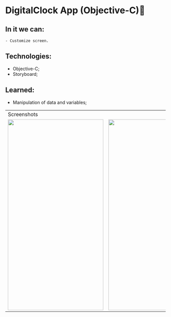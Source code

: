 # DigitalClock App (Objective-C)📱
  
  ## In it we can:
    - Customize screen.
  
  ## Technologies:
   - Objective-C;
   - Storyboard;
   
  ## Learned:
  - Manipulation of data and variables;

  <table>
    <tr>
       <td colspan="3">Screenshots</td>
    </tr>
    <tr>
      <td><img src="https://user-images.githubusercontent.com/38798492/200720164-0608d17a-41cc-4d10-a51d-b6be3cdfd44e.png" width="300" height="600"></td>
      <td><img src="https://user-images.githubusercontent.com/38798492/200720217-35a4b93a-9508-4755-9ff8-5c317b41c0d0.png" width="600" height="600"></td>
    </tr>
 </table>
